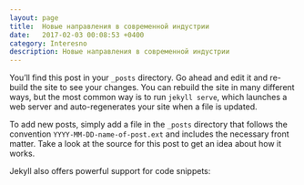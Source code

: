 ```yaml
---
layout: page
title:  Новые направления в современной индустрии 
date:   2017-02-03 00:08:53 +0400
category: Interesno
description: Новые направления в современной индустрии 
--- 	 
```

You’ll find this post in your `_posts` directory. Go ahead and edit it and re-build the site to see your changes. You can rebuild the site in many different ways, but the most common way is to run `jekyll serve`, which launches a web server and auto-regenerates your site when a file is updated.

To add new posts, simply add a file in the `_posts` directory that follows the convention `YYYY-MM-DD-name-of-post.ext` and includes the necessary front matter. Take a look at the source for this post to get an idea about how it works.

Jekyll also offers powerful support for code snippets: